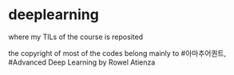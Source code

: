 # deeplearning
where my TILs of the course is reposited

the copyright of most of the codes belong mainly to #아마추어퀀트, #Advanced Deep Learning by Rowel Atienza
